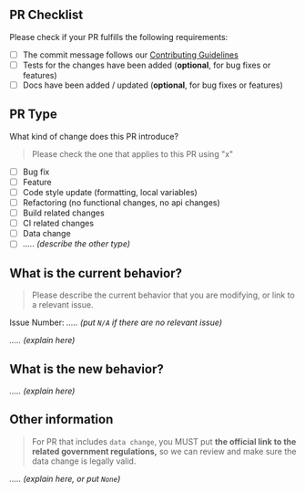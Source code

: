 ## PR Checklist
Please check if your PR fulfills the following requirements:
- [ ] The commit message follows our [Contributing Guidelines](https://github.com/fityannugroho/idn-area/blob/main/CONTRIBUTING.md)
- [ ] Tests for the changes have been added (**optional**, for bug fixes or features)
- [ ] Docs have been added / updated (**optional**, for bug fixes or features)

## PR Type

What kind of change does this PR introduce?

> Please check the one that applies to this PR using "x"

- [ ] Bug fix
- [ ] Feature
- [ ] Code style update (formatting, local variables)
- [ ] Refactoring (no functional changes, no api changes)
- [ ] Build related changes
- [ ] CI related changes
- [ ] Data change
- [ ] *..... (describe the other type)*

## What is the current behavior?

> Please describe the current behavior that you are modifying, or link to a relevant issue.

Issue Number: *..... (put `N/A` if there are no relevant issue)*

*..... (explain here)*

## What is the new behavior?

*..... (explain here)*

## Other information

> For PR that includes `data change`, you MUST put **the official link to the related government regulations,** so we can review and make sure the data change is legally valid.

*..... (explain here, or put `None`)*
